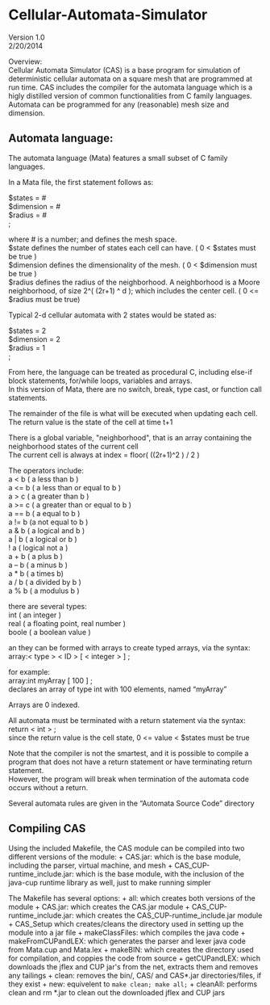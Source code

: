 Cellular-Automata-Simulator
===========================
Version 1.0<br />
2/20/2014

Overview:<br />
Cellular Automata Simulator (CAS) is a base program for simulation of deterministic 
cellular automata on a square mesh that are programmed at run time. 
CAS includes the compiler for the automata language which is a higly distilled 
version of common functionalities from C family languages. 
Automata can be programmed for any (reasonable) mesh size and dimension.<br />

Automata language:<br />
------------------
The automata language (Mata) features a small subset of C family languages.<br />

In a Mata file, the first statement follows as:<br />

$states = #<br />
$dimension = #<br />
$radius = #<br />
;

where # is a number; and defines the mesh space. <br />
$state defines the number of states each cell can have. ( 0 < $states must be true )<br />
$dimension defines the dimensionality of the mesh. ( 0 < $dimension must be true )<br />
$radius defines the radius of the neighborhood. A neighborhood is a Moore 
neighborhood, of size 2^( (2r+1) ^ d ); which includes the center cell. 
( 0 <= $radius must be true)<br />

Typical 2-d cellular automata with 2 states would be stated as:<br />

$states = 2<br />
$dimension = 2<br />
$radius = 1<br />
;

From here, the language can be treated as procedural C, including else-if block 
statements, for/while loops, variables and arrays. <br />
In this version of Mata, there are no switch, break, type cast, or function 
call statements.<br />

The remainder of the file is what will be executed when updating each cell.
The return value is the state of the cell at time t+1

There is a global variable, "neighborhood", that is an array containing the 
neighborhood states of the current cell <br />
The current cell is always at index = floor( ((2r+1)^2 ) / 2 )

The operators include:<br />
a < b	( a less than b )<br />
a <= b	( a less than or equal to b )<br />
a > c	( a greater than b )<br />a >= c	( a greater than or equal to b )<br />
a == b	( a equal to b )<br />
a != b	(a not equal to b )<br />
a & b	( a logical and b )<br />
a | b	( a logical or b )<br />
! a	( logical not a )<br />
a + b	( a plus b )<br />
a – b	( a minus b )<br />
a * b	( a times b)<br />
a / b	( a divided by b )<br />
a % b	( a modulus b )<br />

there are several types:<br />
int	( an integer )<br />
real 	( a floating point, real number )<br />
boole	( a boolean value )<br />

an they can be formed with arrays to create typed arrays, via the syntax:<br />
array:< type > < ID > [ < integer > ] ;<br />

for example:<br />
array:int myArray [ 100 ] ;<br />
declares an array of type int with 100 elements, named “myArray”<br />

Arrays are 0 indexed.

All automata must be terminated with a return statement via the syntax:<br />
return < int > ;<br />
since the return value is the cell state, 0 <= value < $states must be true 

Note that the compiler is not the smartest, and it is possible to compile a program 
that does not have a return statement or have terminating return statement. <br />
However, the program will break when termination of the automata code occurs 
without a return.<br />

Several automata rules are given in the “Automata Source Code” directory<br />


Compiling CAS
-------------
Using the included Makefile, the CAS module can be compiled into two different
versions of the module:
	+ CAS.jar: which is the base module, including the parser, virtual machine, and mesh
	+ CAS_CUP-runtime_include.jar: which is the base module, with the inclusion of the 
java-cup runtime library as well, just to make running simpler

The Makefile has several options:
	+ all: which creates both versions of the module
	+ CAS.jar: which creates the CAS.jar module
	+ CAS_CUP-runtime_include.jar: which creates the CAS_CUP-runtime_include.jar module
	+ CAS_Setup which creates/cleans the directory used in setting up the module into a jar file
	+ makeClassFiles: which compiles the java code
	+ makeFromCUPandLEX: which generates the parser and lexer java code from Mata.cup and Mata.lex
	+ makeBIN: which creates the directory used for compilation, and coppies the code from source
	+ getCUPandLEX: which downloads the jflex and CUP jar's from the net, extracts them
and removes any tailings
	+ clean: removes the bin/, CAS/ and CAS*.jar directories/files, if they exist
	+ new: equivelent to `make clean; make all;`
	+ cleanAll: performs clean and rm *.jar to clean out the downloaded jflex and CUP jars
	





